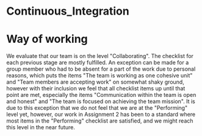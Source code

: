 # Continuous_Integration

# Way of working
We evaluate that our team is on the level "Collaborating". The checklist for each previous stage are mostly fulfilled. An exception can be made for a group member who had to be absent for a part of the work due to personal reasons, which puts the items "The team is working as one cohesive unit" and "Team members are accepting work" on somewhat shaky ground, however with their inclusion we feel that all checklist items up until that point are met, especially the items "Communication within the team is open and honest" and "The team is focused on achieving the team mission". It is due to this exception that we do not feel that we are at the "Performing" level yet, however, our work in Assignment 2 has been to a standard where most items in the "Performing" checklist are satisfied, and we might reach this level in the near future.